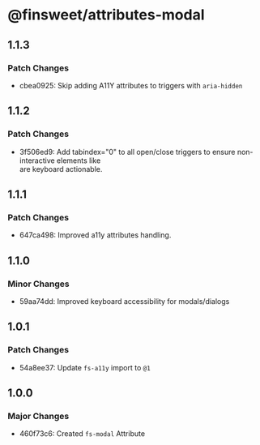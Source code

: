 # @finsweet/attributes-modal

## 1.1.3

### Patch Changes

- cbea0925: Skip adding A11Y attributes to triggers with `aria-hidden`

## 1.1.2

### Patch Changes

- 3f506ed9: Add tabindex="0" to all open/close triggers to ensure non-interactive elements like <div> are keyboard actionable.

## 1.1.1

### Patch Changes

- 647ca498: Improved a11y attributes handling.

## 1.1.0

### Minor Changes

- 59aa74dd: Improved keyboard accessibility for modals/dialogs

## 1.0.1

### Patch Changes

- 54a8ee37: Update `fs-a11y` import to `@1`

## 1.0.0

### Major Changes

- 460f73c6: Created `fs-modal` Attribute
